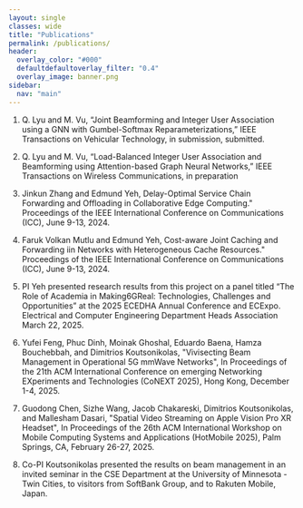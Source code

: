 ```yaml
---
layout: single
classes: wide
title: "Publications"
permalink: /publications/
header:
  overlay_color: "#000"
  defaultdefaultoverlay_filter: "0.4"
  overlay_image: banner.png
sidebar:
  nav: "main"
---
```


1. Q. Lyu and M. Vu, “Joint Beamforming and Integer User Association using a GNN with Gumbel-Softmax Reparameterizations,” IEEE Transactions on Vehicular Technology, in submission, submitted. 
   
2. Q. Lyu and M. Vu, “Load-Balanced Integer User Association and Beamforming using Attention-based Graph Neural Networks,” IEEE Transactions on Wireless Communications, in preparation 

3. Jinkun Zhang and Edmund Yeh, Delay-Optimal Service Chain Forwarding and Offloading in Collaborative Edge Computing." Proceedings of the IEEE International Conference on Communications (ICC), June 9-13, 2024.

4. Faruk Volkan Mutlu and Edmund Yeh, Cost-aware Joint Caching and Forwarding iin Networks with Heterogeneous Cache Resources." Proceedings of the IEEE International Conference on Communications (ICC), June 9-13, 2024.

5. PI Yeh presented research results from this project on a panel titled “The Role of Academia in Making6GReal: Technologies, Challenges and Opportunities” at the 2025 ECEDHA Annual Conference and ECExpo. Electrical and Computer Engineering Department Heads Association  March 22, 2025.

6. Yufei Feng, Phuc Dinh, Moinak Ghoshal, Eduardo Baena, Hamza Bouchebbah, and Dimitrios Koutsonikolas, "Vivisecting Beam Management in Operational 5G mmWave Networks", In Proceedings of the 21th ACM International Conference on emerging Networking EXperiments and Technologies (CoNEXT 2025), Hong Kong, December 1-4, 2025.

7. Guodong Chen, Sizhe Wang, Jacob Chakareski, Dimitrios Koutsonikolas, and Mallesham Dasari, "Spatial Video Streaming on Apple Vision Pro XR Headset", In Proceedings of the 26th ACM International Workshop on Mobile Computing Systems and Applications (HotMobile 2025), Palm Springs, CA, February 26-27, 2025.
   
8. Co-PI Koutsonikolas presented the results on beam management in an invited seminar in the CSE Department at the University of Minnesota - Twin Cities, to visitors from SoftBank Group, and to Rakuten Mobile, Japan. 
